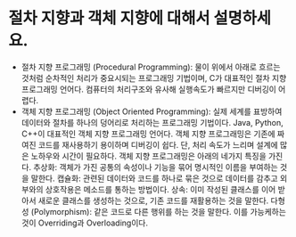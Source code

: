 # 절차 지향과 객체 지향에 대해서 설명하세요.

- 절차 지향 프로그래밍 (Procedural Programming):
  물이 위에서 아래로 흐르는 것처럼 순차적인 처리가 중요시되는 프로그래밍 기법이며, 
  C가 대표적인 절차 지향 프로그래밍 언어다. 컴퓨터의 처리구조와 유사해 실행속도가 빠르지만
  디버깅이 어렵다.
- 객체 지향 프로그래밍 (Object Oriented Programming): 
  실제 세계를 표방하여 데이터와 절차를 하나의 덩어리로 처리하는 프로그래밍 기법이다.
  Java, Python, C++이 대표적인 객체 지향 프로그래밍 언어다. 
  객체 지향 프로그래밍은 기존에 짜여진 코드를 재사용하기 용이하며 디버깅이 쉽다. 단, 처리 속도가 느리며 설계에 많은 노하우와 시간이 필요하다.
  객체 지향 프로그래밍은 아래의 네가지 특징을 가진다.
  추상화: 객체가 가진 공통의 속성이나 기능을 묶어 명시적인 이름을 부여하는 것을 말한다.
  캡슐화: 관련된 데이터와 코드를 하나로 묶은 것으로 데이터를 감추고 외부와의 상호작용은 메소드를 통하는 방법이다.
  상속: 이미 작성된 클래스를 이어 받아서 새로운 클래스를 생성하는 것으로, 기존 코드를 재활용하는 것을 말한다.
  다형성 (Polymorphism): 같은 코드로 다른 행위를 하는 것을 말한다. 이를 가능케하는 것이 Overriding과 Overloading이다.